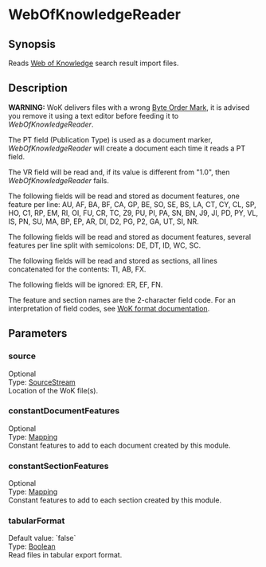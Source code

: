 <h1 class="module">WebOfKnowledgeReader</h1>

## Synopsis

Reads [Web of Knowledge](http://apps.webofknowledge.com/UA_GeneralSearch_input.do?product=UA&search_mode=GeneralSearch) search result import files.

## Description

**WARNING:** WoK delivers files with a wrong [Byte Order Mark](https://en.wikipedia.org/wiki/Byte_order_mark), it is advised you remove it using a text editor before feeding it to *WebOfKnowledgeReader*.

The PT field (Publication Type) is used as a document marker, *WebOfKnowledgeReader* will create a document each time it reads a PT field.

The VR field will be read and, if its value is different from "1.0", then *WebOfKnowledgeReader* fails.

The following fields will be read and stored as document features, one feature per line: AU, AF, BA, BF, CA, GP, BE, SO, SE, BS, LA, CT, CY, CL, SP, HO, C1, RP, EM, RI, OI, FU, CR, TC, Z9, PU, PI, PA, SN, BN, J9, JI, PD, PY, VL, IS, PN, SU, MA, BP, EP, AR, DI, D2, PG, P2, GA, UT, SI, NR.

The following fields will be read and stored as document features, several features per line split with semicolons: DE, DT, ID, WC, SC.

The following fields will be read and stored as sections, all lines concatenated for the contents: TI, AB, FX.

The following fields will be ignored: ER, EF, FN.

The feature and section names are the 2-character field code. For an interpretation of field codes, see [WoK format documentation](http://images.webofknowledge.com/WOKRS510B3_1/help/WOS/hs_wos_fieldtags.html).

## Parameters

<h3 name="source" class="param">source</h3>

<div class="param-level param-level-optional">Optional
</div>
<div class="param-type">Type: <a href="../converter/fr.inra.maiage.bibliome.util.streams.SourceStream" class="converter">SourceStream</a>
</div>
Location of the WoK file(s).

<h3 name="constantDocumentFeatures" class="param">constantDocumentFeatures</h3>

<div class="param-level param-level-optional">Optional
</div>
<div class="param-type">Type: <a href="../converter/fr.inra.maiage.bibliome.alvisnlp.core.module.types.Mapping" class="converter">Mapping</a>
</div>
Constant features to add to each document created by this module.

<h3 name="constantSectionFeatures" class="param">constantSectionFeatures</h3>

<div class="param-level param-level-optional">Optional
</div>
<div class="param-type">Type: <a href="../converter/fr.inra.maiage.bibliome.alvisnlp.core.module.types.Mapping" class="converter">Mapping</a>
</div>
Constant features to add to each section created by this module.

<h3 name="tabularFormat" class="param">tabularFormat</h3>

<div class="param-level param-level-default-value">Default value: `false`
</div>
<div class="param-type">Type: <a href="../converter/java.lang.Boolean" class="converter">Boolean</a>
</div>
Read files in tabular export format.

